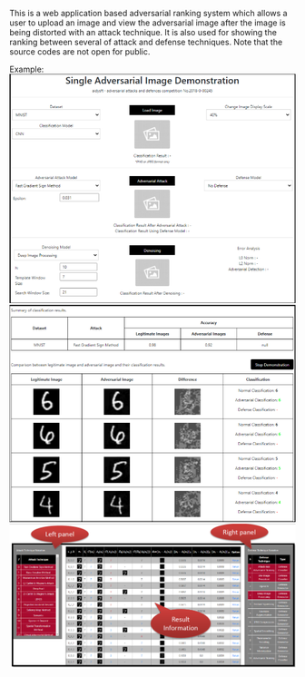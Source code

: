 This is a web application based adversarial ranking system which allows a user to upload an image and view the adversarial image after the image is being distorted with an attack technique.
It is also used for showing the ranking between several of attack and defense techniques.
Note that the source codes are not open for public.

Example:
![Adversarial Rank System Example 1](/adversarial_rank_system/adversarial_system1.png)
![Adversarial Rank System Example 2](/adversarial_rank_system/adversarial_system2.png)
![Adversarial Rank System Example 3](/adversarial_rank_system/adversarial_system3.png)
